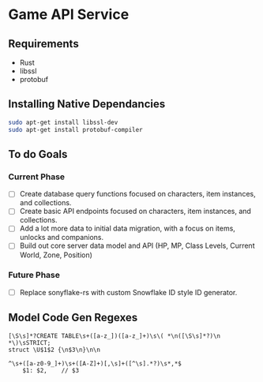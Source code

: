 # Game API Service

## Requirements
- Rust
- libssl
- protobuf

## Installing Native Dependancies
```sh
sudo apt-get install libssl-dev
sudo apt-get install protobuf-compiler
```
## To do Goals
### Current Phase
- [ ] Create database query functions focused on characters, item instances, and collections.
- [ ] Create basic API endpoints focused on characters, item instances, and collections.
- [ ] Add a lot more data to initial data migration, with a focus on items, unlocks and companions.
- [ ] Build out core server data model and API (HP, MP, Class Levels, Current World, Zone, Position)
### Future Phase
- [ ] Replace sonyflake-rs with custom Snowflake ID style ID generator.

## Model Code Gen Regexes
```
[\S\s]*?CREATE TABLE\s+([a-z_])([a-z_]+)\s\( *\n([\S\s]*?)\n *\)\sSTRICT;
struct \U$1$2 {\n$3\n}\n\n
```
```
^\s+([a-z0-9_]+)\s+([A-Z]+)[,\s]+([^\s].*?)\s*,*$
    $1: $2,    // $3
```